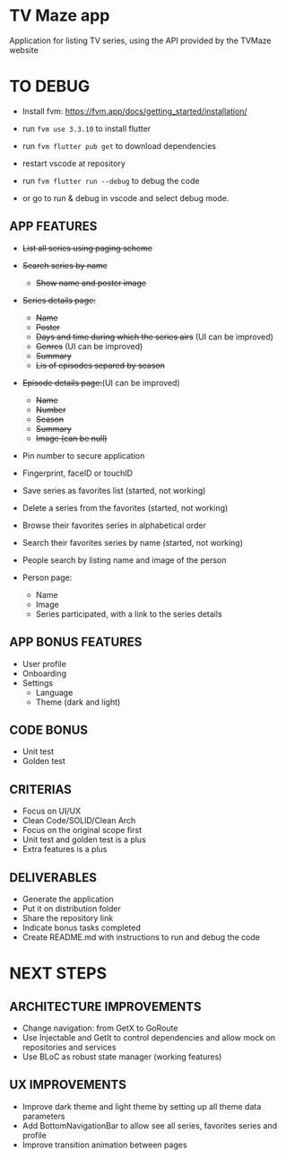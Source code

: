 # TV Maze app

Application for listing TV series, using the API provided by the TVMaze
website

# TO DEBUG

- Install fvm: https://fvm.app/docs/getting_started/installation/

- run `fvm use 3.3.10` to install flutter
- run `fvm flutter pub get` to download dependencies
- restart vscode at repository
- run `fvm flutter run --debug` to debug the code
- or go to run & debug in vscode and select debug mode.

## APP FEATURES

- ~~List all series using paging scheme~~
- ~~Search series by name~~
  - ~~Show name and poster image~~

- ~~Series details page:~~
  - ~~Name~~
  - ~~Poster~~
  - ~~Days and time during which the series airs~~ (UI can be improved)
  - ~~Genres~~ (UI can be improved)
  - ~~Summary~~
  - ~~Lis of episodes separed by season~~

- ~~Episode details page:~~(UI can be improved)
  - ~~Name~~
  - ~~Number~~
  - ~~Season~~
  - ~~Summary~~
  - ~~Image (can be null)~~

- Pin number to secure application
- Fingerprint, faceID or touchID
- Save series as favorites list (started, not working)
- Delete a series from the favorites (started, not working)
- Browse their favorites series in alphabetical order
- Search their favorites series by name (started, not working)
- People search by listing name and image of the person

- Person page:
  - Name
  - Image
  - Series participated, with a link to the series details

## APP BONUS FEATURES

- User profile
- Onboarding
- Settings
  - Language
  - Theme (dark and light)

## CODE BONUS

- Unit test
- Golden test

## CRITERIAS

- Focus on UI/UX
- Clean Code/SOLID/Clean Arch
- Focus on the original scope first
- Unit test and golden test is a plus
- Extra features is a plus

## DELIVERABLES

- Generate the application
- Put it on distribution folder
- Share the repository link
- Indicate bonus tasks completed
- Create README.md with instructions to run and debug the code

# NEXT STEPS

## ARCHITECTURE IMPROVEMENTS

- Change navigation: from GetX to GoRoute
- Use Injectable and GetIt to control dependencies and allow mock on repositories and services
- Use BLoC as robust state manager (working features)

## UX IMPROVEMENTS

- Improve dark theme and light theme by setting up all theme data parameters
- Add BottomNavigationBar to allow see all series, favorites series and profile
- Improve transition animation between pages